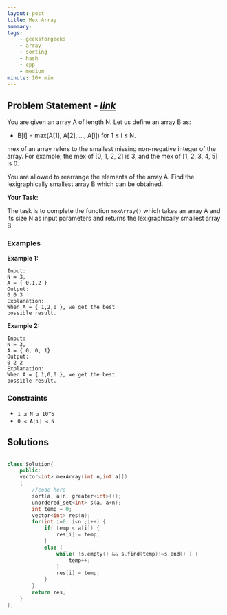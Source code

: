 ```yaml
---
layout: post
title: Mex Array
summary:
tags:
    - geeksforgeeks
    - array
    - sorting
    - hash
    - cpp
    - medium
minute: 10+ min
---
```


## Problem Statement - [*link*](https://practice.geeksforgeeks.org/contest/gfg-weekly-coding-contest-88/problems/#)

You are given an array A of length N. Let us define an array B as:
+ B[i] = max(A[1], A[2], ..., A[i]) for 1 ≤ i ≤ N.

mex of an array refers to the smallest missing non-negative integer of the array. For example, the mex of [0, 1, 2, 2] is 3, and the mex of [1, 2, 3, 4, 5] is 0.

You are allowed to rearrange the elements of the array A. Find the lexigraphically smallest array B which can be obtained.

**Your Task:** 

The task is to complete the function `mexArray()` which takes an array A and its size N as input parameters and returns the lexigraphically smallest array B.


### Examples

**Example 1:**   
```
Input: 
N = 3,
A = { 0,1,2 }
Output:
0 0 3
Explanation:
When A = { 1,2,0 }, we get the best
possible result.
```

**Example 2:**   
```
Input:
N = 3,
A = { 0, 0, 1}
Output:
0 2 2
Explanation:
When A = { 1,0,0 }, we get the best
possible result.
```

### Constraints

+ `1 ≤ N ≤ 10^5`
+ `0 ≤ A[i] ≤ N`

## Solutions

```cpp

class Solution{
	public:
	vector<int> mexArray(int n,int a[])
	{
		//code here
		sort(a, a+n, greater<int>());
		unordered_set<int> s(a, a+n);
		int temp = 0;
		vector<int> res(n);
		for(int i=0; i<n ;i++) {
		    if( temp < a[i]) {
		        res[i] = temp;
		    }
		    else {
		        while( !s.empty() && s.find(temp)!=s.end() ) {
		            temp++;
		        }
		        res[i] = temp;
		    }
		}
		return res;
	}
};

```
